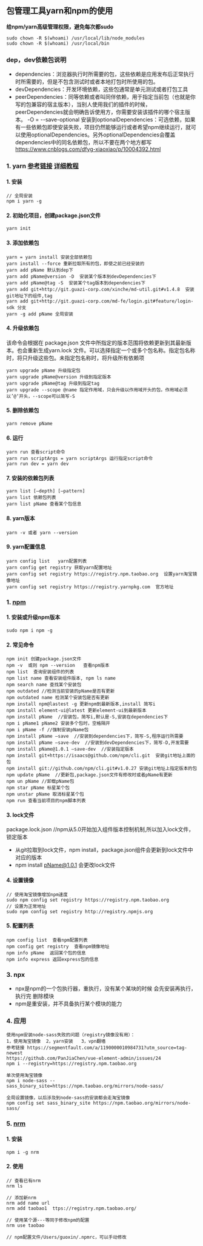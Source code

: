 ## 包管理工具yarn和npm的使用

**给npm/yarn高级管理权限，避免每次都sudo**
```
sudo chown -R $(whoami) /usr/local/lib/node_modules
sudo chown -R $(whoami) /usr/local/bin
```
### dep，dev依赖包说明
- dependencies：浏览器执行时所需要的包，这些依赖是应用发布后正常执行时所需要的，但是不包含测试时或者本地打包时所使用的包。
- devDependencies：开发环境依赖，这些包通常是单元测试或者打包工具
- peerDependencies：同等依赖或者叫同伴依赖，用于指定当前包（也就是你写的包兼容的宿主版本），当别人使用我们的插件的时候，peerDependencies就会明确告诉使用方，你需要安装该插件的哪个宿主版本。
-O = --save-optional   安装到optionalDependencies：可选依赖，如果有一些依赖包即使安装失败，项目仍然能够运行或者希望npm继续运行，就可以使用optionalDependencies。另外optionalDependencies会覆盖dependencies中的同名依赖包，所以不要在两个地方都写
https://www.cnblogs.com/dfyg-xiaoxiao/p/10004392.html

### 1. yarn [参考链接](https://yarn.bootcss.com/docs/usage/) [详细教程](https://yarnpkg.com/zh-Hans/docs/cli/run)

#### 1. 安装
```
// 全局安装
npm i yarn -g
```

#### 2. 初始化项目，创建package.json文件
```
yarn init
```

#### 3. 添加依赖包
```
yarn = yarn install 安装全部依赖包
yarn install --force 重新拉取所有的包，即使之前已经安装的
yarn add pName 默认到dep下
yarn add pName@version -D  安装某个版本到devDependencies下
yarn add pName@tag -S  安装某个tag版本到dependencies下
yarn add git+http://git.guazi-corp.com/xinche/md-util.git#v1.4.8  安装git地址下的组件,tag
yarn add git+http://git.guazi-corp.com/md-fe/login.git#feature/login-sdk 分支
yarn -g add pName 全局安装
```

#### 4. 升级依赖包
该命令会根据在 package.json 文件中所指定的版本范围将依赖更新到其最新版本。也会重新生成yarn.lock 文件。可以选择指定一个或多个包名称。指定包名称时，将只升级这些包。未指定包名称时，将升级所有依赖项
```
yarn upgrade pName 升级指定包
yarn upgrade pName@version 升级到指定版本
yarn upgrade pName@tag 升级到指定tag
yarn upgrade --scope @name 指定作用域，只会升级以作用域开头的包，作用域必须以’@‘开头，--scope可以简写-S
```

#### 5. 删除依赖包
```
yarn remove pName
```

#### 6. 运行
```
yarn run 查看script命令
yarn run scriptArgs = yarn scriptArgs 运行指定script命令
yarn run dev = yarn dev
```

#### 7. 安装的依赖包列表
```
yarn list [—depth] [—pattern]
yarn list 依赖包列表
yarn list pName 查看某个包信息
```

#### 8. yarn版本
```
yarn -v 或者 yarn --version
```
#### 9. yarn配置信息
```
yarn config list   yarn配置列表
yarn config get registry 获取yarn配置地址
yarn config set registry https://registry.npm.taobao.org  设置yarn淘宝镜像地址
yarn config set registry https://registry.yarnpkg.com  官方地址
```


### 1. [npm](https://www.npmjs.cn/cli/init/)

#### 1. 安装或升级npm版本
```
sudo npm i npm -g
```
#### 2. 常见命令
```
npm init 创建package.json文件
npm -v  或则 npm --version   查看npm版本
npm list  查询安装组件的列表
npm list name 查看安装组件版本, npm ls name
npm search name 查找某个安装包
npm outdated //检测当前安装的pName是否有更新
npm outdated name 检测某个安装包是否有更新
npm install npm@lastest -g 更新npm到最新版本,install 简写i
npm install element-ui@latest 更新element-ui到最新版本
npm install pName  //安装包，简写i,默认是-S,安装在dependencies下
npm i pName1 pName2 安装多个包时，空格隔开
npm i pName -f //强制安装pName包
npm install pName —save  //安装到dependencies下，简写-S,程序运行所需要
npm install pName —save-dev  //安装到devDependencies下，简写-D,开发需要
npm install pName@1.0.1 —save-dev  //安装指定版本
npm install git+https://isaacs@github.com/npm/cli.git  安装git地址上面的包
npm install git://github.com/npm/cli.git#v1.0.27 安装git地址上指定版本的包
npm update pName  //更新包,package.json文件有修改时或者pName有更新
npm un pName //卸载pName包
npm star pName 标星某个包
npm unstar pName 取消标星某个包
npm run 查看当前项目的npm脚本列表
```

#### 3. lock文件
package.lock.json //npm从5.0开始加入组件版本控制机制,所以加入lock文件，锁定版本
- 从git拉取到lock文件，npm install，package.json组件会更新到lock文件中对应的版本
- npm install pName@1.0.1  会更改lock文件

#### 4. 设置镜像
```
// 使用淘宝镜像增加npm速度
sudo npm config set registry https://registry.npm.taobao.org
// 设置为正常地址
sudo npm config set registry http://registry.npmjs.org  
```

#### 5. 配置列表
```
npm config list  查看npm配置列表
npm config get registry  查看npm镜像地址 
npm info pName  返回某个包的信息
npm info express 返回express包的信息
```

### 3. npx
- npx是npm的一个包执行器，重执行，没有某个某块的时候 会先安装再执行，执行完 删除模块
- npm是重安装，并不具备执行某个模块的能力


### 4. 应用
```
使用npm安装node-sass失败的问题（registry镜像没有用）：
1，使用淘宝镜像  2，yarn安装   3，vpn翻墙
参考链接 https://segmentfault.com/a/1190000010984731?utm_source=tag-newest
https://github.com/PanJiaChen/vue-element-admin/issues/24
npm i --registry=https://registry.npm.taobao.org

单次使用淘宝镜像
npm i node-sass --sass_binary_site=https://npm.taobao.org/mirrors/node-sass/

全局设置镜像，以后涉及到node-sass的安装都会走淘宝镜像
npm config set sass_binary_site https://npm.taobao.org/mirrors/node-sass/
```

### 5. [nrm](https://github.com/Pana/nrm)
#### 1. 安装
```
npm i -g nrm
```

#### 2. 使用
```
// 查看已有nrm
nrm ls

// 添加新nrm
nrm add name url
nrm add taobao1  ttps://registry.npm.taobao.org/

// 使用某个源---等同于修改npm的配置
nrm use taobao

// npm配置文件/Users/guoxin/.npmrc，可以手动修改
```